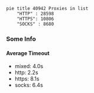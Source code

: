 
```mermaid
pie title 40942 Proxies in list
    "HTTP" : 28598
    "HTTPS": 10806
    "SOCKS" : 8680
```

### Some Info
#### Average Timeout

- mixed: 4.0s
- http: 2.2s
- https: 8.1s
- socks: 6.4s